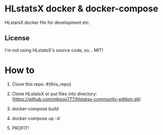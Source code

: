 # HLstatsX docker & docker-compose

HLstatsX docker file for development etc.


## License

I'm not using HLstatsX's source code, so... MIT!

# How to

1. Clone this repo: #{this_repo}

2. Clone HLstatsX or put files into directory: 
(https://github.com/nikooo777/hlstatsx-community-edition.git)

3. docker-compose build

4. docker-compose up -d

5. PROFIT!

